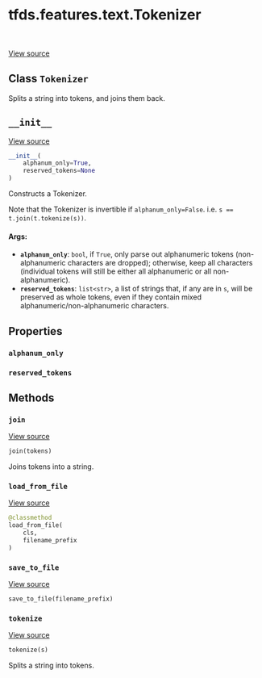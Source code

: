 <div itemscope itemtype="http://developers.google.com/ReferenceObject">
<meta itemprop="name" content="tfds.features.text.Tokenizer" />
<meta itemprop="path" content="Stable" />
<meta itemprop="property" content="alphanum_only"/>
<meta itemprop="property" content="reserved_tokens"/>
<meta itemprop="property" content="__init__"/>
<meta itemprop="property" content="join"/>
<meta itemprop="property" content="load_from_file"/>
<meta itemprop="property" content="save_to_file"/>
<meta itemprop="property" content="tokenize"/>
</div>

# tfds.features.text.Tokenizer

<!-- Insert buttons -->

<table class="tfo-notebook-buttons tfo-api" align="left">
</table>

<a target="_blank" href="https://github.com/tensorflow/datasets/tree/master/tensorflow_datasets/core/features/text/text_encoder.py">View
source</a>

## Class `Tokenizer`

<!-- Start diff -->
Splits a string into tokens, and joins them back.

<!-- Placeholder for "Used in" -->

<h2 id="__init__"><code>__init__</code></h2>

<a target="_blank" href="https://github.com/tensorflow/datasets/tree/master/tensorflow_datasets/core/features/text/text_encoder.py">View
source</a>

``` python
__init__(
    alphanum_only=True,
    reserved_tokens=None
)
```

Constructs a Tokenizer.

Note that the Tokenizer is invertible if `alphanum_only=False`.
i.e. `s == t.join(t.tokenize(s))`.

#### Args:

*   <b>`alphanum_only`</b>: `bool`, if `True`, only parse out alphanumeric
    tokens (non-alphanumeric characters are dropped); otherwise, keep all
    characters (individual tokens will still be either all alphanumeric or all
    non-alphanumeric).
*   <b>`reserved_tokens`</b>: `list<str>`, a list of strings that, if any are in
    `s`, will be preserved as whole tokens, even if they contain mixed
    alphanumeric/non-alphanumeric characters.

## Properties

<h3 id="alphanum_only"><code>alphanum_only</code></h3>

<h3 id="reserved_tokens"><code>reserved_tokens</code></h3>

## Methods

<h3 id="join"><code>join</code></h3>

<a target="_blank" href="https://github.com/tensorflow/datasets/tree/master/tensorflow_datasets/core/features/text/text_encoder.py">View
source</a>

``` python
join(tokens)
```

Joins tokens into a string.

<h3 id="load_from_file"><code>load_from_file</code></h3>

<a target="_blank" href="https://github.com/tensorflow/datasets/tree/master/tensorflow_datasets/core/features/text/text_encoder.py">View
source</a>

``` python
@classmethod
load_from_file(
    cls,
    filename_prefix
)
```

<h3 id="save_to_file"><code>save_to_file</code></h3>

<a target="_blank" href="https://github.com/tensorflow/datasets/tree/master/tensorflow_datasets/core/features/text/text_encoder.py">View
source</a>

``` python
save_to_file(filename_prefix)
```

<h3 id="tokenize"><code>tokenize</code></h3>

<a target="_blank" href="https://github.com/tensorflow/datasets/tree/master/tensorflow_datasets/core/features/text/text_encoder.py">View
source</a>

``` python
tokenize(s)
```

Splits a string into tokens.

